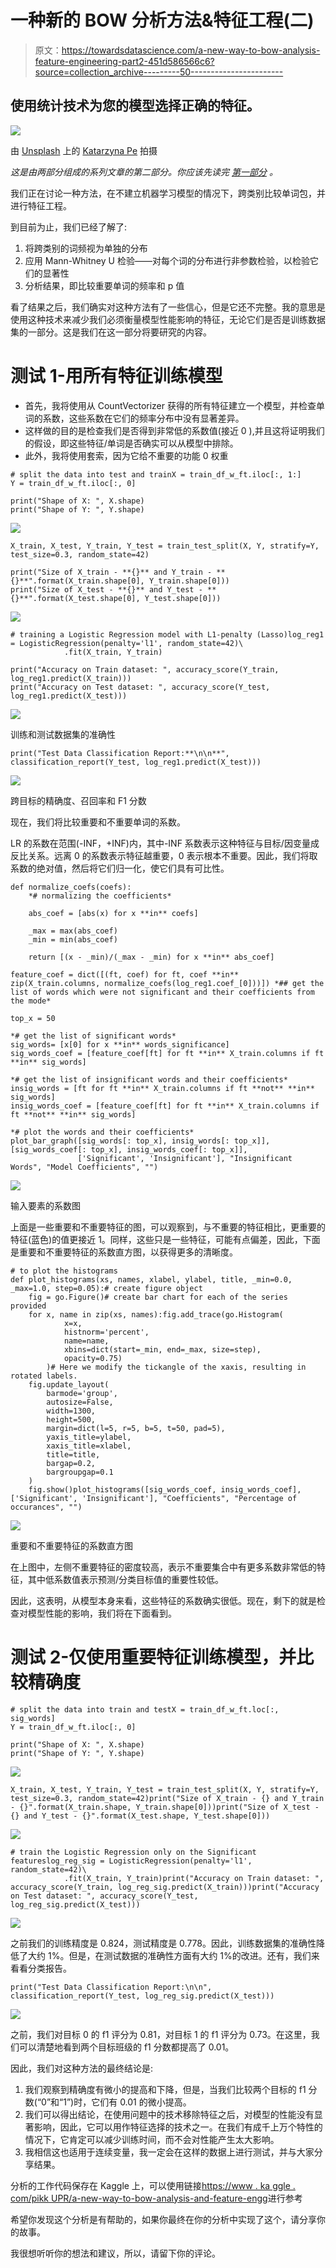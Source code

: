 # 一种新的 BOW 分析方法&特征工程(二)

> 原文：<https://towardsdatascience.com/a-new-way-to-bow-analysis-feature-engineering-part2-451d586566c6?source=collection_archive---------50----------------------->

## 使用统计技术为您的模型选择正确的特征。

![](img/736a2b10f089884a287fad3213ab2e46.png)

由 [Unsplash](https://unsplash.com?utm_source=medium&utm_medium=referral) 上的 [Katarzyna Pe](https://unsplash.com/@kasiape?utm_source=medium&utm_medium=referral) 拍摄

*这是由两部分组成的系列文章的第二部分。你应该先读完* [*第一部分*](https://medium.com/@prateekkrjain/a-new-way-to-bow-analysis-feature-engineering-part1-e012eba90ef) *。*

我们正在讨论一种方法，在不建立机器学习模型的情况下，跨类别比较单词包，并进行特征工程。

到目前为止，我们已经了解了:

1.  将跨类别的词频视为单独的分布
2.  应用 Mann-Whitney U 检验——对每个词的分布进行非参数检验，以检验它们的显著性
3.  分析结果，即比较重要单词的频率和 p 值

看了结果之后，我们确实对这种方法有了一些信心，但是它还不完整。我的意思是使用这种技术来减少我们必须衡量模型性能影响的特征，无论它们是否是训练数据集的一部分。这是我们在这一部分将要研究的内容。

# 测试 1-用所有特征训练模型

*   首先，我将使用从 CountVectorizer 获得的所有特征建立一个模型，并检查单词的系数，这些系数在它们的频率分布中没有显著差异。
*   这样做的目的是检查我们是否得到非常低的系数值(接近 0 ),并且这将证明我们的假设，即这些特征/单词是否确实可以从模型中排除。
*   此外，我将使用套索，因为它给不重要的功能 0 权重

```
# split the data into test and trainX = train_df_w_ft.iloc[:, 1:]
Y = train_df_w_ft.iloc[:, 0]

print("Shape of X: ", X.shape)
print("Shape of Y: ", Y.shape)
```

![](img/8f677fc359696e229a116474935eaba3.png)

```
X_train, X_test, Y_train, Y_test = train_test_split(X, Y, stratify=Y, test_size=0.3, random_state=42)

print("Size of X_train - **{}** and Y_train - **{}**".format(X_train.shape[0], Y_train.shape[0]))
print("Size of X_test - **{}** and Y_test - **{}**".format(X_test.shape[0], Y_test.shape[0]))
```

![](img/1b683d7ce4b83d4f1db797399e8c18d7.png)

```
# training a Logistic Regression model with L1-penalty (Lasso)log_reg1 = LogisticRegression(penalty='l1', random_state=42)\
            .fit(X_train, Y_train)

print("Accuracy on Train dataset: ", accuracy_score(Y_train, log_reg1.predict(X_train)))
print("Accuracy on Test dataset: ", accuracy_score(Y_test, log_reg1.predict(X_test)))
```

![](img/88d4cd058f8b98d3efb603dc9bbe6d6d.png)

训练和测试数据集的准确性

```
print("Test Data Classification Report:**\n\n**", classification_report(Y_test, log_reg1.predict(X_test)))
```

![](img/7f03e37ea3f6a4737dc89c59d2cfbe0d.png)

跨目标的精确度、召回率和 F1 分数

现在，我们将比较重要和不重要单词的系数。

LR 的系数在范围(-INF，+INF)内，其中-INF 系数表示这种特征与目标/因变量成反比关系。远离 0 的系数表示特征越重要，0 表示根本不重要。因此，我们将取系数的绝对值，然后将它们归一化，使它们具有可比性。

```
def normalize_coefs(coefs):
    *# normalizing the coefficients*

    abs_coef = [abs(x) for x **in** coefs]

    _max = max(abs_coef)
    _min = min(abs_coef)

    return [(x - _min)/(_max - _min) for x **in** abs_coef]

feature_coef = dict([(ft, coef) for ft, coef **in** zip(X_train.columns, normalize_coefs(log_reg1.coef_[0]))]) *## get the list of words which were not significant and their coefficients from the mode*

top_x = 50

*# get the list of significant words*
sig_words= [x[0] for x **in** words_significance]
sig_words_coef = [feature_coef[ft] for ft **in** X_train.columns if ft **in** sig_words]

*# get the list of insignificant words and their coefficients*
insig_words = [ft for ft **in** X_train.columns if ft **not** **in** sig_words]
insig_words_coef = [feature_coef[ft] for ft **in** X_train.columns if ft **not** **in** sig_words]

*# plot the words and their coefficients*
plot_bar_graph([sig_words[: top_x], insig_words[: top_x]], [sig_words_coef[: top_x], insig_words_coef[: top_x]], 
               ['Significant', 'Insignificant'], "Insignificant Words", "Model Coefficients", "")
```

![](img/f74baea7f29d41da2581b4b98df69287.png)

输入要素的系数图

上面是一些重要和不重要特征的图，可以观察到，与不重要的特征相比，更重要的特征(蓝色)的值更接近 1。同样，这些只是一些特征，可能有点偏差，因此，下面是重要和不重要特征的系数直方图，以获得更多的清晰度。

```
# to plot the histograms
def plot_histograms(xs, names, xlabel, ylabel, title, _min=0.0, _max=1.0, step=0.05):# create figure object
    fig = go.Figure()# create bar chart for each of the series provided 
    for x, name in zip(xs, names):fig.add_trace(go.Histogram(
            x=x, 
            histnorm='percent', 
            name=name, 
            xbins=dict(start=_min, end=_max, size=step), 
            opacity=0.75)
        )# Here we modify the tickangle of the xaxis, resulting in rotated labels.
    fig.update_layout(
        barmode='group',
        autosize=False,
        width=1300,
        height=500,
        margin=dict(l=5, r=5, b=5, t=50, pad=5),
        yaxis_title=ylabel,
        xaxis_title=xlabel,
        title=title,
        bargap=0.2,
        bargroupgap=0.1
    )
    fig.show()plot_histograms([sig_words_coef, insig_words_coef], ['Significant', 'Insignificant'], "Coefficients", "Percentage of occurances", "")
```

![](img/efdfb87ea8d5a2db1a777d2666ca905d.png)

重要和不重要特征的系数直方图

在上图中，左侧不重要特征的密度较高，表示不重要集合中有更多系数非常低的特征，其中低系数值表示预测/分类目标值的重要性较低。

因此，这表明，从模型本身来看，这些特征的系数确实很低。现在，剩下的就是检查对模型性能的影响，我们将在下面看到。

# 测试 2-仅使用重要特征训练模型，并比较精确度

```
# split the data into train and testX = train_df_w_ft.loc[:, sig_words]
Y = train_df_w_ft.iloc[:, 0]

print("Shape of X: ", X.shape)
print("Shape of Y: ", Y.shape)
```

![](img/7daf1e0c583928109714516a7b08e1a8.png)

```
X_train, X_test, Y_train, Y_test = train_test_split(X, Y, stratify=Y, test_size=0.3, random_state=42)print("Size of X_train - {} and Y_train - {}".format(X_train.shape, Y_train.shape[0]))print("Size of X_test - {} and Y_test - {}".format(X_test.shape, Y_test.shape[0]))
```

![](img/3ed41a44bac33d1b0e0feb63f249a660.png)

```
# train the Logistic Regression only on the Significant featureslog_reg_sig = LogisticRegression(penalty='l1', random_state=42)\
            .fit(X_train, Y_train)print("Accuracy on Train dataset: ", accuracy_score(Y_train, log_reg_sig.predict(X_train)))print("Accuracy on Test dataset: ", accuracy_score(Y_test, log_reg_sig.predict(X_test)))
```

![](img/0c78bc5ee30e56f82286aa59ba51673c.png)

之前我们的训练精度是 0.824，测试精度是 0.778。因此，训练数据集的准确性降低了大约 1%。但是，在测试数据的准确性方面有大约 1%的改进。还有，我们来看看分类报告。

```
print("Test Data Classification Report:\n\n", classification_report(Y_test, log_reg_sig.predict(X_test)))
```

![](img/94c7ee59fc62607e7a6ee9b7f681bea0.png)

之前，我们对目标 0 的 f1 评分为 0.81，对目标 1 的 f1 评分为 0.73。在这里，我们可以清楚地看到两个目标班级的 f1 分数都提高了 0.01。

因此，我们对这种方法的最终结论是:

1.  我们观察到精确度有微小的提高和下降，但是，当我们比较两个目标的 f1 分数(“0”和“1”)时，它们有 0.01 的微小提高。
2.  我们可以得出结论，在使用问题中的技术移除特征之后，对模型的性能没有显著影响，因此，它可以用作特征选择的技术之一。在我们有成千上万个特性的情况下，它肯定可以减少训练时间，而不会对性能产生太大影响。
3.  我相信这也适用于连续变量，我一定会在这样的数据上进行测试，并与大家分享结果。

分析的工作代码保存在 Kaggle 上，可以使用链接[https://www . ka ggle . com/pikk UPR/a-new-way-to-bow-analysis-and-feature-engg](https://www.kaggle.com/pikkupr/a-new-way-to-bow-analysis-and-feature-engg)进行参考

希望你发现这个分析是有帮助的，如果你最终在你的分析中实现了这个，请分享你的故事。

我很想听听你的想法和建议，所以，请留下你的评论。